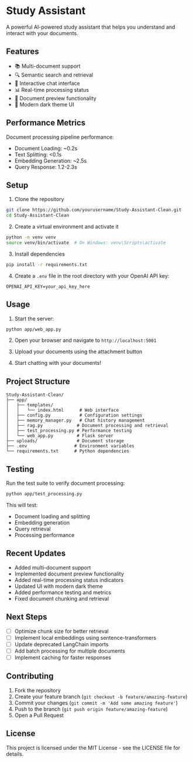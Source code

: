 # Study Assistant

A powerful AI-powered study assistant that helps you understand and interact with your documents.

## Features

- 📚 Multi-document support
- 🔍 Semantic search and retrieval
- 💬 Interactive chat interface
- 📊 Real-time processing status
- 👀 Document preview functionality
- 🎨 Modern dark theme UI

## Performance Metrics

Document processing pipeline performance:
- Document Loading: ~0.2s
- Text Splitting: <0.1s
- Embedding Generation: ~2.5s
- Query Response: 1.2-2.3s

## Setup

1. Clone the repository
```bash
git clone https://github.com/yourusername/Study-Assistant-Clean.git
cd Study-Assistant-Clean
```

2. Create a virtual environment and activate it
```bash
python -m venv venv
source venv/bin/activate  # On Windows: venv\Scripts\activate
```

3. Install dependencies
```bash
pip install -r requirements.txt
```

4. Create a `.env` file in the root directory with your OpenAI API key:
```
OPENAI_API_KEY=your_api_key_here
```

## Usage

1. Start the server:
```bash
python app/web_app.py
```

2. Open your browser and navigate to `http://localhost:5001`

3. Upload your documents using the attachment button

4. Start chatting with your documents!

## Project Structure

```
Study-Assistant-Clean/
├── app/
│   ├── templates/
│   │   └── index.html      # Web interface
│   ├── config.py           # Configuration settings
│   ├── memory_manager.py   # Chat history management
│   ├── rag.py             # Document processing and retrieval
│   ├── test_processing.py # Performance testing
│   └── web_app.py         # Flask server
├── uploads/               # Document storage
├── .env                  # Environment variables
└── requirements.txt      # Python dependencies
```

## Testing

Run the test suite to verify document processing:
```bash
python app/test_processing.py
```

This will test:
- Document loading and splitting
- Embedding generation
- Query retrieval
- Processing performance

## Recent Updates

- Added multi-document support
- Implemented document preview functionality
- Added real-time processing status indicators
- Updated UI with modern dark theme
- Added performance testing and metrics
- Fixed document chunking and retrieval

## Next Steps

- [ ] Optimize chunk size for better retrieval
- [ ] Implement local embeddings using sentence-transformers
- [ ] Update deprecated LangChain imports
- [ ] Add batch processing for multiple documents
- [ ] Implement caching for faster responses

## Contributing

1. Fork the repository
2. Create your feature branch (`git checkout -b feature/amazing-feature`)
3. Commit your changes (`git commit -m 'Add some amazing feature'`)
4. Push to the branch (`git push origin feature/amazing-feature`)
5. Open a Pull Request

## License

This project is licensed under the MIT License - see the LICENSE file for details.
